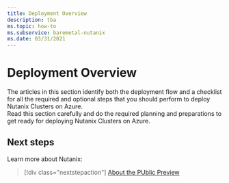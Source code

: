 ```yaml
---
title: Deployment Overview
description: tba
ms.topic: how-to
ms.subservice: baremetal-nutanix
ms.date: 03/31/2021
---
```


# Deployment Overview 
The articles in this section identify both the deployment flow and a checklist for all the required and optional steps that you should perform to deploy Nutanix Clusters on Azure.  
Read this section carefully and do the required planning and preparations to get ready for deploying Nutanix Clusters on Azure. 


 
## Next steps

Learn more about Nutanix:

> [!div class="nextstepaction"]
> [About the PUblic Preview](about-the-public-preview.md)
